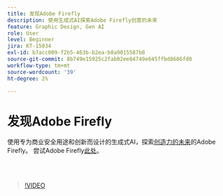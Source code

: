 ```yaml
---
title: 发现Adobe Firefly
description: 使用生成式AI探索Adobe Firefly创意的未来
feature: Graphic Design, Gen AI
role: User
level: Beginner
jira: KT-15034
exl-id: b7acc009-f2b5-463b-b2ea-b0a9015587b8
source-git-commit: 8b749e15925c2fab02ee84749e645ffbd8686fd0
workflow-type: tm+mt
source-wordcount: '39'
ht-degree: 2%

---
```


# 发现Adobe Firefly

使用专为商业安全用途和创新而设计的生成式AI，探索[创造力的未来](https://www.adobe.com/products/firefly/discover/how-ai-changes-creative-work.html)的Adobe Firefly。 尝试Adobe Firefly[此处](https://firefly.adobe.com/)。

<br> 

>[!VIDEO](https://video.tv.adobe.com/v/3427606?quality=12&learn=on&hidetitle=true)

